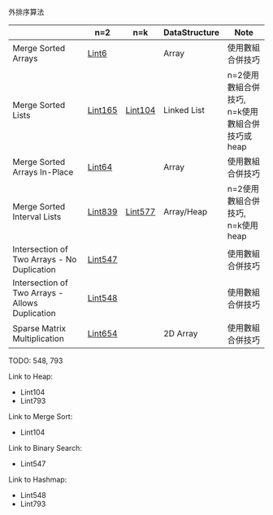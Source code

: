 外排序算法

|  | n=2 | n=k | DataStructure | Note |
|---|---|---|---|---|
| Merge Sorted Arrays | [Lint6](https://github.com/chkao831/Algo_learning_notes/blob/main/ExternalSorting/LintCode_6_Merge-Two-Sorted-Arrays.md) |  | Array | 使用數組合併技巧 |
| Merge Sorted Lists | [Lint165](https://github.com/chkao831/Algo_learning_notes/blob/main/ExternalSorting/LintCode_165_Merge-Two-Sorted-Lists.md) | [Lint104](https://github.com/chkao831/Algo_learning_notes/blob/main/ExternalSorting/LintCode_104_Merge-K-Sorted-Lists.md#2-%E5%85%A9%E5%85%A9%E6%AD%B8%E4%BD%B5-pairwise-merge-non-recursive) | Linked List | n=2使用數組合併技巧, <br/>n=k使用數組合併技巧或heap |
| Merge Sorted Arrays In-Place | [Lint64](https://github.com/chkao831/Algo_learning_notes/blob/main/ExternalSorting/LintCode_64_Merge-Sorted-Array.md) |  | Array | 使用數組合併技巧 |
| Merge Sorted Interval Lists | [Lint839](https://github.com/chkao831/Algo_learning_notes/blob/main/ExternalSorting/LintCode_839_Merge-Two-Sorted-Interval-Lists.md) | [Lint577](https://github.com/chkao831/Algo_learning_notes/blob/main/ExternalSorting/LintCode_577_Merge-K-Sorted-Interval-Lists.md) | Array/Heap | n=2使用數組合併技巧, n=k使用heap |
| Intersection of Two Arrays - No Duplication | [Lint547](https://github.com/chkao831/Algo_learning_notes/blob/main/ExternalSorting/LintCode_547_Intersection-of-Two-Arrays.md#2-two-in-place-sorts--two-pointers-%E6%95%B8%E7%B5%84%E5%90%88%E4%BD%B5) |  |  | 使用數組合併技巧 |
| Intersection of Two Arrays - Allows Duplication | [Lint548](https://github.com/chkao831/Algo_learning_notes/blob/main/ExternalSorting/LintCode_548_Intersection-of-Two-Arrays-II.md#2-sort--merge) |  |  | 使用數組合併技巧 |
| Sparse Matrix Multiplication | [Lint654](https://github.com/chkao831/Algo_learning_notes/blob/main/ExternalSorting/LintCode_654_Sparse-Matrix-Multiplication.md) |  | 2D Array | 使用數組合併技巧 |


TODO: 548, 793

Link to Heap:
- Lint104
- Lint793

Link to Merge Sort:
- Lint104

Link to Binary Search:
- Lint547

Link to Hashmap:
- Lint548
- Lint793
